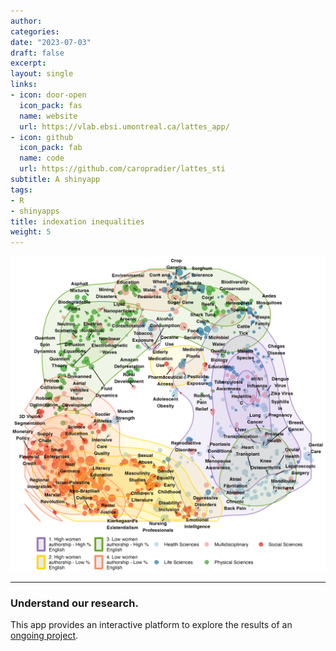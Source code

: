 ```yaml
---
author:
categories:
date: "2023-07-03"
draft: false
excerpt: 
layout: single
links:
- icon: door-open
  icon_pack: fas
  name: website
  url: https://vlab.ebsi.umontreal.ca/lattes_app/
- icon: github
  icon_pack: fab
  name: code
  url: https://github.com/caropradier/lattes_sti
subtitle: A shinyapp
tags:
- R
- shinyapps
title: indexation inequalities
weight: 5
---
```


![indexation inequalities](featured-hex.png)


---

### Understand our research.

This app provides an interactive platform to explore the results of an [ongoing project](https://osf.io/preprints/socarxiv/msbnu_v1). 



